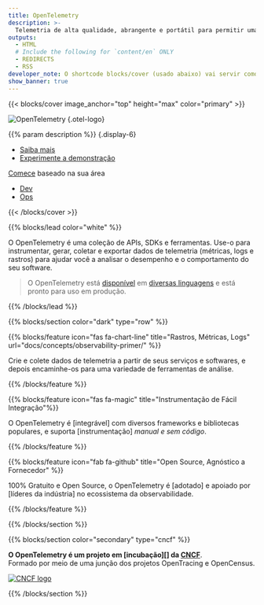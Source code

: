 ```yaml
---
title: OpenTelemetry
description: >-
  Telemetria de alta qualidade, abrangente e portátil para permitir uma observabilidade eficaz
outputs:
  - HTML
  # Include the following for `content/en` ONLY
  - REDIRECTS
  - RSS
developer_note: O shortcode blocks/cover (usado abaixo) vai servir como imagem de background para qualquer arquivo de imagem que contenha "background" no nome.
show_banner: true
---
```


<div class="d-none"><a rel="me" href="https://fosstodon.org/@opentelemetry"></a></div>

{{< blocks/cover image_anchor="top" height="max" color="primary" >}}

<!-- prettier-ignore -->

![OpenTelemetry](/img/logos/opentelemetry-horizontal-color.svg)
{.otel-logo}

<!-- prettier-ignore -->

{{% param description %}}
{.display-6}

<div class="l-primary-buttons mt-5">

- [Saiba mais](docs/what-is-opentelemetry/)
- [Experimente a demonstração](docs/demo/)

</div>

<div class="h3 mt-4"><a class="text-secondary" href="/docs/getting-started/">Comece</a> baseado na sua área
</div>
<div class="l-get-started-buttons">

- [Dev](docs/getting-started/dev/)
- [Ops](docs/getting-started/ops/)

</div>
{{< /blocks/cover >}}

{{% blocks/lead color="white" %}}

O OpenTelemetry é uma coleção de APIs, SDKs e ferramentas. Use-o para
instrumentar, gerar, coletar e exportar dados de telemetria (métricas, logs e
rastros) para ajudar você a analisar o desempenho e o comportamento do seu
software.

> O OpenTelemetry está [disponível](/status/) em
> [diversas linguagens](docs/languages/) e está pronto para uso em produção.

{{% /blocks/lead %}}

{{% blocks/section color="dark" type="row" %}}

{{% blocks/feature icon="fas fa-chart-line" title="Rastros, Métricas, Logs" url="docs/concepts/observability-primer/" %}}

Crie e colete dados de telemetria a partir de seus serviços e softwares, e
depois encaminhe-os para uma variedade de ferramentas de análise.

{{% /blocks/feature %}}

{{% blocks/feature icon="fas fa-magic" title="Instrumentação de Fácil Integração"%}}

O OpenTelemetry é \[integrável] com diversos frameworks e bibliotecas populares,
e suporta \[instrumentação] _manual e sem código_.

[instrumentation]: /docs/concepts/instrumentation/
[integrates]: /ecosystem/integrations/

{{% /blocks/feature %}}

{{% blocks/feature icon="fab fa-github" title="Open Source, Agnóstico a Fornecedor" %}}

100% Gratuito e Open Source, o OpenTelemetry é \[adotado] e apoiado por \[líderes
da indústria] no ecossistema da observabilidade.

[adopted]: /ecosystem/adopters/
[industry leaders]: /ecosystem/vendors/

{{% /blocks/feature %}}

{{% /blocks/section %}}

{{% blocks/section color="secondary" type="cncf" %}}

**O OpenTelemetry é um projeto em \[incubação]\[] da [CNCF][]**.<br> Formado por
meio de uma junção dos projetos OpenTracing e OpenCensus.

[![CNCF logo][]][cncf]

[cncf]: https://cncf.io
[cncf logo]: /img/logos/cncf-white.svg
[incubating]: https://www.cncf.io/projects/

{{% /blocks/section %}}
